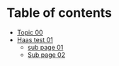 # Table of contents

* [Topic 00](README.md)
* [Haas test 01](untitled.md)
  * [sub page 01](topic-01/untitled-1.md)
  * [Sub page 02](topic-01/untitled.md)

